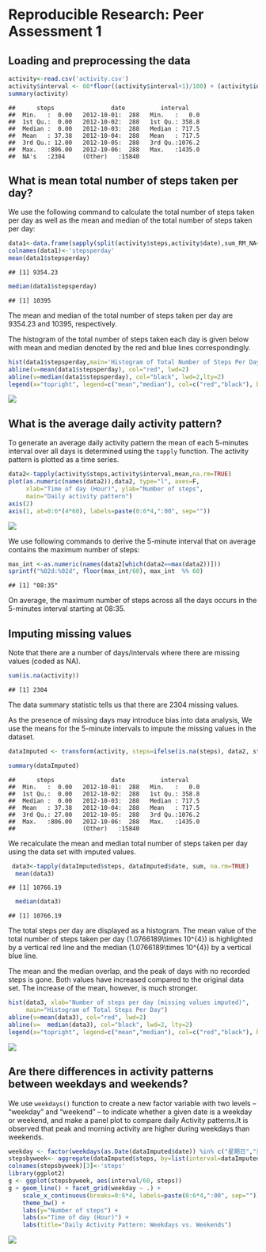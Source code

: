 # Reproducible Research: Peer Assessment 1


## Loading and preprocessing the data


```r
activity<-read.csv('activity.csv')
activity$interval <- 60*floor((activity$interval+1)/100) + (activity$interval %% 100)
summary(activity)
```

```
##      steps                date          interval     
##  Min.   :  0.00   2012-10-01:  288   Min.   :   0.0  
##  1st Qu.:  0.00   2012-10-02:  288   1st Qu.: 358.8  
##  Median :  0.00   2012-10-03:  288   Median : 717.5  
##  Mean   : 37.38   2012-10-04:  288   Mean   : 717.5  
##  3rd Qu.: 12.00   2012-10-05:  288   3rd Qu.:1076.2  
##  Max.   :806.00   2012-10-06:  288   Max.   :1435.0  
##  NA's   :2304     (Other)   :15840
```

## What is mean total number of steps taken per day?


We use the following command to calculate the total number of steps taken per day as well as the mean and median of the total number of steps taken per day:

```r
data1<-data.frame(sapply(split(activity$steps,activity$date),sum_RM_NA<-function (x) {sum(x,na.rm=TRUE)}))
colnames(data1)<-'stepsperday'
mean(data1$stepsperday)
```

```
## [1] 9354.23
```

```r
median(data1$stepsperday)
```

```
## [1] 10395
```
The mean and median of the total number of steps taken per day are  9354.23 and 10395, respectively.

The histogram of the total number of steps taken each day is given below with mean and median denoted by the red and blue lines correspondingly. 


```r
hist(data1$stepsperday,main='Histogram of Total Number of Steps Per Day',xlab='Totel no. of steps')
abline(v=mean(data1$stepsperday), col="red", lwd=2)
abline(v=median(data1$stepsperday), col="black", lwd=2,lty=2)
legend(x="topright", legend=c("mean","median"), col=c("red","black"), bty="n", lwd=2)
```

![](./PA1_template_files/figure-html/unnamed-chunk-3-1.png) 


## What is the average daily activity pattern?

To generate an average daily activity pattern the mean of each 5-minutes interval over all days is determined using the `tapply` function. The activity pattern is plotted as a time series.


```r
data2<-tapply(activity$steps,activity$interval,mean,na.rm=TRUE)
plot(as.numeric(names(data2)),data2, type="l", axes=F,
     xlab="Time of day (Hour)", ylab="Number of steps",
     main="Daily activity pattern")
axis(2)
axis(1, at=0:6*(4*60), labels=paste(0:6*4,":00", sep=""))
```

![](./PA1_template_files/figure-html/unnamed-chunk-4-1.png) 

We use following commands to derive the 5-minute interval that on average contains the maximum number of steps:


```r
max_int <-as.numeric(names(data2[which(data2==max(data2))]))
sprintf("%02d:%02d", floor(max_int/60), max_int  %% 60)
```

```
## [1] "08:35"
```

On average, the maximum number of steps across all the days occurs in the 5-minutes interval starting at 08:35.

## Imputing missing values

Note that there are a number of days/intervals where there are missing values (coded as NA).  

```r
sum(is.na(activity))
```

```
## [1] 2304
```

The data summary statistic tells us that there are 2304 missing values.

As the presence of missing days may introduce bias into data analysis, We use the means for the 5-minute intervals to impute the missing values in the dataset.  


```r
dataImputed <- transform(activity, steps=ifelse(is.na(steps), data2, steps))

summary(dataImputed)
```

```
##      steps                date          interval     
##  Min.   :  0.00   2012-10-01:  288   Min.   :   0.0  
##  1st Qu.:  0.00   2012-10-02:  288   1st Qu.: 358.8  
##  Median :  0.00   2012-10-03:  288   Median : 717.5  
##  Mean   : 37.38   2012-10-04:  288   Mean   : 717.5  
##  3rd Qu.: 27.00   2012-10-05:  288   3rd Qu.:1076.2  
##  Max.   :806.00   2012-10-06:  288   Max.   :1435.0  
##                   (Other)   :15840
```
We recalculate the mean and median total number of steps taken per day using the data set with imputed values.

```r
 data3<-tapply(dataImputed$steps, dataImputed$date, sum, na.rm=TRUE)
  mean(data3)
```

```
## [1] 10766.19
```

```r
  median(data3)
```

```
## [1] 10766.19
```
The total steps per day are displayed as a histogram. The mean value of the total number of steps taken per day (1.0766189\times 10^{4}) is highlighted by a vertical red line and the median (1.0766189\times 10^{4}) by a vertical blue line. 

The mean and the median overlap, and the peak of days with no recorded steps is gone. Both values have increased compared to the original data set. The increase of the mean, however, is much stronger.


```r
hist(data3, xlab="Number of steps per day (missing values imputed)", 
     main="Histogram of Total Steps Per Day")
abline(v=mean(data3), col="red", lwd=2)
abline(v=  median(data3), col="black", lwd=2, lty=2)
legend(x="topright", legend=c("mean","median"), col=c("red","black"), bty="n", lwd=3)
```

![](./PA1_template_files/figure-html/unnamed-chunk-9-1.png) 

## Are there differences in activity patterns between weekdays and weekends?

We use `weekdays()` function to create a new factor variable with two levels – “weekday” and “weekend” –  to indicate whether a given date is a weekday or weekend, and make a panel plot to compare daily Activity patterns.It is observed that peak and morning activity are higher during weekdays than weekends.  


```r
weekday <- factor(weekdays(as.Date(dataImputed$date)) %in% c("星期日","星期六"), labels=c("Weekday","Weekend"), ordered=FALSE)
stepsbyweek<- aggregate(dataImputed$steps, by=list(interval=dataImputed$interval, weekday=weekday), mean)
colnames(stepsbyweek)[3]<-'steps'
library(ggplot2)
g <- ggplot(stepsbyweek, aes(interval/60, steps))
g + geom_line() + facet_grid(weekday ~ .) +
    scale_x_continuous(breaks=0:6*4, labels=paste(0:6*4,":00", sep="")) +
    theme_bw() +
    labs(y="Number of steps") +
    labs(x="Time of day (Hour)") +
    labs(title="Daily Activity Pattern: Weekdays vs. Weekends")
```

![](./PA1_template_files/figure-html/unnamed-chunk-10-1.png) 






